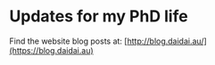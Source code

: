 # Updates for my PhD life 

Find the website blog posts at: [http://blog.daidai.au/](https://blog.daidai.au)
